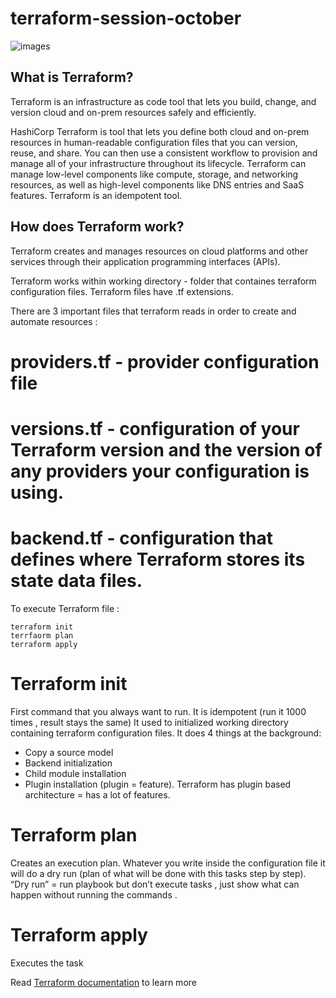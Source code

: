 # terraform-session-october

![images](https://user-images.githubusercontent.com/85028974/197703756-9a4a6c29-e2d1-4321-b578-2f901358cf17.png)

## What is Terraform?
Terraform is an infrastructure as code tool that lets you build, change, and version cloud and on-prem resources safely and efficiently.

HashiCorp Terraform is tool that lets you define both cloud and on-prem resources in human-readable configuration files that you can version, reuse, and share. You can then use a consistent workflow to provision and manage all of your infrastructure throughout its lifecycle. Terraform can manage low-level components like compute, storage, and networking resources, as well as high-level components like DNS entries and SaaS features.
Terraform is an idempotent tool.

## How does Terraform work?
Terraform creates and manages resources on cloud platforms and other services through their application programming interfaces (APIs). 

Terraform works within working directory - folder that containes terraform configuration files.
Terraform files have .tf extensions.

There are 3 important files that terraform reads in order to create and automate resources : 
# providers.tf - provider configuration file
# versions.tf - configuration of your Terraform version and the version of any providers your configuration is using.
# backend.tf - configuration that defines where Terraform stores its state data files.

To execute Terraform file :
```
terraform init
terrfaorm plan
terraform apply
```
# Terraform init 
First command that you always want to run. It is idempotent (run it 1000 times , result stays the same)
It used to initialized working directory containing terraform configuration files. It does 4 things at the background:
- Copy a source model
- Backend initialization
- Child module installation
- Plugin installation (plugin = feature). Terraform has plugin based architecture = has a lot of features.

# Terraform plan 
Creates an execution plan. Whatever you write inside the configuration file it will do a dry run (plan of what will be done with this tasks step by step).
“Dry run” = run playbook but don’t execute tasks , just show what can happen without running the commands .

# Terraform apply
Executes the task

Read [Terraform documentation](https://www.terraform.io/) to learn more
